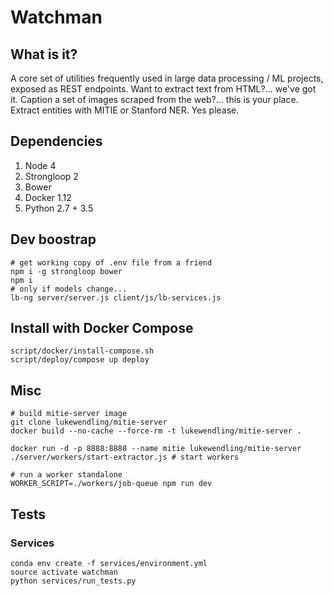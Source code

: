 # Watchman

## What is it?

A core set of utilities frequently used in large data processing / ML projects, exposed as REST endpoints. Want to extract text from HTML?... we've got it. Caption a set of images scraped from the web?... this is your place. Extract entities with MITIE or Stanford NER. Yes please.

## Dependencies

1. Node 4
1. Strongloop 2
1. Bower
1. Docker 1.12
1. Python 2.7 + 3.5

## Dev boostrap

```
# get working copy of .env file from a friend
npm i -g strongloop bower
npm i
# only if models change...
lb-ng server/server.js client/js/lb-services.js
```

## Install with Docker Compose

```
script/docker/install-compose.sh
script/deploy/compose up deploy
```

## Misc

```
# build mitie-server image
git clone lukewendling/mitie-server
docker build --no-cache --force-rm -t lukewendling/mitie-server .

docker run -d -p 8888:8888 --name mitie lukewendling/mitie-server
./server/workers/start-extractor.js # start workers
```

```
# run a worker standalone
WORKER_SCRIPT=./workers/job-queue npm run dev
```

## Tests

### Services

```
conda env create -f services/environment.yml
source activate watchman
python services/run_tests.py
```
